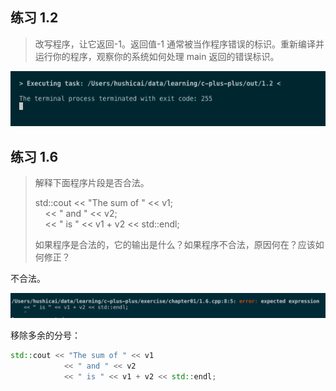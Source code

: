 ## 练习 1.2

> 改写程序，让它返回-1。返回值-1 通常被当作程序错误的标识。重新编译并运行你的程序，观察你的系统如何处理 main 返回的错误标识。

![exercise_1.2](../../images/exercise_1.2.png)

## 练习 1.6

> 解释下面程序片段是否合法。
>
> std::cout << "The sum of " << v1;<br>
> &nbsp;&nbsp;&nbsp;&nbsp;<< " and " << v2;<br>
> &nbsp;&nbsp;&nbsp;&nbsp;<< " is " << v1 + v2 << std::endl;
>
> 如果程序是合法的，它的输出是什么？如果程序不合法，原因何在？应该如何修正？

不合法。

![exercise_1.6](../../images/exercise_1.6.png)

移除多余的分号：

```cpp
std::cout << "The sum of " << v1
            << " and " << v2
            << " is " << v1 + v2 << std::endl;
```
